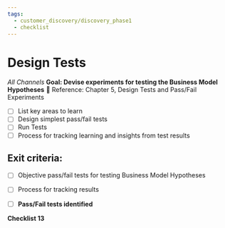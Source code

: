 ```yaml
---
tags:
  - customer_discovery/discovery_phase1
  - checklist
---
```


# Design Tests
*All Channels*
**Goal: Devise experiments for testing the Business Model Hypotheses**

Reference: Chapter 5, Design Tests and Pass/Fail Experiments

- [ ] List key areas to learn
- [ ] Design simplest pass/fail tests
- [ ] Run Tests
- [ ] Process for tracking learning and insights from test results
## Exit criteria:
- [ ] Objective pass/fail tests for testing Business Model Hypotheses
- [ ] Process for tracking results

- [ ] **Pass/Fail tests identified**

**Checklist 13**